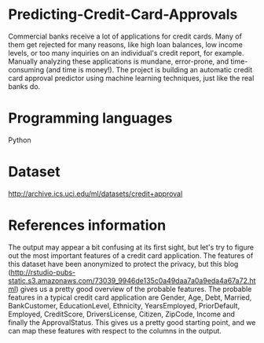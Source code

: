 # Predicting-Credit-Card-Approvals
Commercial banks receive a lot of applications for credit cards. Many of them get rejected for many reasons, like high loan balances, low income levels, or too many inquiries on an individual's credit report, for example. Manually analyzing these applications is mundane, error-prone, and time-consuming (and time is money!). The project is building an automatic credit card approval predictor using machine learning techniques, just like the real banks do.
# Programming languages
Python

# Dataset
http://archive.ics.uci.edu/ml/datasets/credit+approval

# References information
The output may appear a bit confusing at its first sight, but let's try to figure out the most important features of a credit card application. The features of this dataset have been anonymized to protect the privacy, but this blog (http://rstudio-pubs-static.s3.amazonaws.com/73039_9946de135c0a49daa7a0a9eda4a67a72.html) gives us a pretty good overview of the probable features. The probable features in a typical credit card application are Gender, Age, Debt, Married, BankCustomer, EducationLevel, Ethnicity, YearsEmployed, PriorDefault, Employed, CreditScore, DriversLicense, Citizen, ZipCode, Income and finally the ApprovalStatus. This gives us a pretty good starting point, and we can map these features with respect to the columns in the output.
